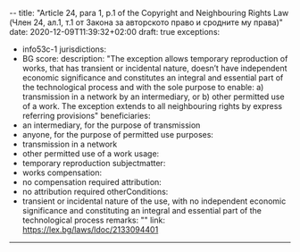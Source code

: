 --
title: "Article 24, para 1, p.1 of the Copyright and Neighbouring Rights Law (Член 24, ал.1, т.1 от Закона за авторското право и сродните му права)"
date: 2020-12-09T11:39:32+02:00 
draft: true
exceptions:
- info53c-1
jurisdictions:
- BG
score: 
description: "The exception allows temporary reproduction of works, that has transient or incidental nature, doesn’t have independent economic significance and constitutes an integral and essential part of the technological process and with the sole purpose to enable: a) transmission in a network by an intermediary, or b) other permitted use of a work. The exception extends to all neighbouring rights by express referring provisions" 
beneficiaries:
- an intermediary, for the purpose of transmission
- anyone, for the purpose of permitted use
purposes: 
- transmission in a network
- other permitted use of a work
usage:
- temporary reproduction
subjectmatter:
- works
compensation:
- no compensation required
attribution: 
- no attribution required
otherConditions: 
- transient or incidental nature of the use, with no independent economic significance and constituting an integral and essential part of the technological process
remarks: ""
link: https://lex.bg/laws/ldoc/2133094401
---
